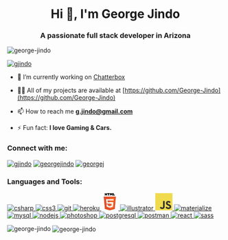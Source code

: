 <h1 align="center">Hi 👋, I'm George Jindo</h1>
<h3 align="center">A passionate full stack developer in Arizona</h3>

<p align="left"> <img src="https://komarev.com/ghpvc/?username=george-jindo&label=Profile%20views&color=0e75b6&style=flat" alt="george-jindo" /> </p>

<p align="left"> <a href="https://twitter.com/gjindo" target="blank"><img src="https://img.shields.io/twitter/follow/gjindo?logo=twitter&style=for-the-badge" alt="gjindo" /></a> </p>

- 🔭 I’m currently working on [Chatterbox](https://github.com/George-Jindo/chat-app)

- 👨‍💻 All of my projects are available at [https://github.com/George-Jindo](https://github.com/George-Jindo)

- 📫 How to reach me **g.jindo@gmail.com**

- ⚡ Fun fact: **I love Gaming & Cars.**

<h3 align="left">Connect with me:</h3>
<p align="left">
<a href="https://twitter.com/gjindo" target="blank"><img align="center" src="https://cdn.jsdelivr.net/npm/simple-icons@3.0.1/icons/twitter.svg" alt="gjindo" height="30" width="40" /></a>
<a href="https://linkedin.com/in/georgejindo" target="blank"><img align="center" src="https://cdn.jsdelivr.net/npm/simple-icons@3.0.1/icons/linkedin.svg" alt="georgejindo" height="30" width="40" /></a>
<a href="https://stackoverflow.com/users/georgej" target="blank"><img align="center" src="https://cdn.jsdelivr.net/npm/simple-icons@3.0.1/icons/stackoverflow.svg" alt="georgej" height="30" width="40" /></a>
</p>

<h3 align="left">Languages and Tools:</h3>
<p align="left"> <a href="https://www.w3schools.com/cs/" target="_blank"> <img src="https://devicons.github.io/devicon/devicon.git/icons/csharp/csharp-original.svg" alt="csharp" width="40" height="40"/> </a> <a href="https://www.w3schools.com/css/" target="_blank"> <img src="https://devicons.github.io/devicon/devicon.git/icons/css3/css3-original-wordmark.svg" alt="css3" width="40" height="40"/> </a> <a href="https://git-scm.com/" target="_blank"> <img src="https://www.vectorlogo.zone/logos/git-scm/git-scm-icon.svg" alt="git" width="40" height="40"/> </a> <a href="https://heroku.com" target="_blank"> <img src="https://www.vectorlogo.zone/logos/heroku/heroku-icon.svg" alt="heroku" width="40" height="40"/> </a> <a href="https://www.w3.org/html/" target="_blank"> <img src="https://raw.githubusercontent.com/github/explore/80688e429a7d4ef2fca1e82350fe8e3517d3494d/topics/html/html.png" alt="html5" width="40" height="40"/> </a> <a href="https://www.adobe.com/in/products/illustrator.html" target="_blank"> <img src="https://www.vectorlogo.zone/logos/adobe_illustrator/adobe_illustrator-icon.svg" alt="illustrator" width="40" height="40"/> </a> <a href="https://developer.mozilla.org/en-US/docs/Web/JavaScript" target="_blank"> <img src="https://raw.githubusercontent.com/github/explore/80688e429a7d4ef2fca1e82350fe8e3517d3494d/topics/javascript/javascript.png" alt="javascript" width="40" height="40"/> </a> <a href="https://materializecss.com/" target="_blank"> <img src="https://raw.githubusercontent.com/prplx/svg-logos/5585531d45d294869c4eaab4d7cf2e9c167710a9/svg/materialize.svg" alt="materialize" width="40" height="40"/> </a> <a href="https://www.mysql.com/" target="_blank"> <img src="https://devicons.github.io/devicon/devicon.git/icons/mysql/mysql-original-wordmark.svg" alt="mysql" width="40" height="40"/> </a> <a href="https://nodejs.org" target="_blank"> <img src="https://devicons.github.io/devicon/devicon.git/icons/nodejs/nodejs-original-wordmark.svg" alt="nodejs" width="40" height="40"/> </a> <a href="https://www.photoshop.com/en" target="_blank"> <img src="https://devicons.github.io/devicon/devicon.git/icons/photoshop/photoshop-plain.svg" alt="photoshop" width="40" height="40"/> </a> <a href="https://www.postgresql.org" target="_blank"> <img src="https://devicons.github.io/devicon/devicon.git/icons/postgresql/postgresql-original-wordmark.svg" alt="postgresql" width="40" height="40"/> </a> <a href="https://postman.com" target="_blank"> <img src="https://www.vectorlogo.zone/logos/getpostman/getpostman-icon.svg" alt="postman" width="40" height="40"/> </a> <a href="https://reactjs.org/" target="_blank"> <img src="https://devicons.github.io/devicon/devicon.git/icons/react/react-original-wordmark.svg" alt="react" width="40" height="40"/> </a> <a href="https://sass-lang.com" target="_blank"> <img src="https://devicons.github.io/devicon/devicon.git/icons/sass/sass-original.svg" alt="sass" width="40" height="40"/> </a> </p>

<p><img align="left" src="https://github-readme-stats.vercel.app/api/top-langs?username=george-jindo&show_icons=true&theme=synthwave&locale=en&layout=compact" alt="george-jindo" /></p>

<p>&nbsp;<img align="center" src="https://github-readme-stats.vercel.app/api?username=george-jindo&show_icons=true&theme=synthwave&locale=en" alt="george-jindo" /></p>

